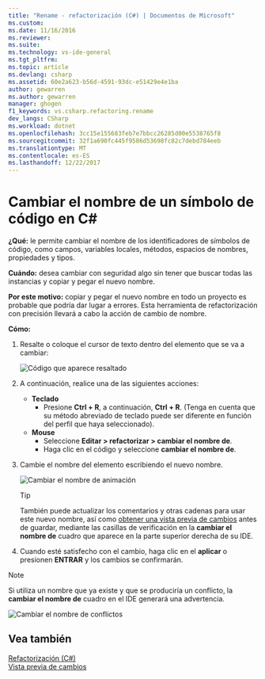 ```yaml
---
title: "Rename - refactorización (C#) | Documentos de Microsoft"
ms.custom: 
ms.date: 11/16/2016
ms.reviewer: 
ms.suite: 
ms.technology: vs-ide-general
ms.tgt_pltfrm: 
ms.topic: article
ms.devlang: csharp
ms.assetid: 60e2a623-b56d-4591-93dc-e51429e4e1ba
author: gewarren
ms.author: gewarren
manager: ghogen
f1_keywords: vs.csharp.refactoring.rename
dev_langs: CSharp
ms.workload: dotnet
ms.openlocfilehash: 3cc15e155683feb7e7bbcc26285d00e5538765f8
ms.sourcegitcommit: 32f1a690fc445f9586d53698fc82c7debd784eeb
ms.translationtype: MT
ms.contentlocale: es-ES
ms.lasthandoff: 12/22/2017
---
```

# <a name="rename-a-code-symbol-in-c"></a>Cambiar el nombre de un símbolo de código en C# #
**¿Qué:** le permite cambiar el nombre de los identificadores de símbolos de código, como campos, variables locales, métodos, espacios de nombres, propiedades y tipos.

**Cuándo:** desea cambiar con seguridad algo sin tener que buscar todas las instancias y copiar y pegar el nuevo nombre.  

**Por este motivo:** copiar y pegar el nuevo nombre en todo un proyecto es probable que podría dar lugar a errores.  Esta herramienta de refactorización con precisión llevará a cabo la acción de cambio de nombre.

**Cómo:**

1. Resalte o coloque el cursor de texto dentro del elemento que se va a cambiar:

   ![Código que aparece resaltado](media/rename_highlight.png)

1. A continuación, realice una de las siguientes acciones:
   * **Teclado**
     * Presione **Ctrl + R**, a continuación, **Ctrl + R**.  (Tenga en cuenta que su método abreviado de teclado puede ser diferente en función del perfil que haya seleccionado).
   * **Mouse**
     * Seleccione **Editar > refactorizar > cambiar el nombre de**.
     * Haga clic en el código y seleccione **cambiar el nombre de**.

1. Cambie el nombre del elemento escribiendo el nuevo nombre.

   ![Cambiar el nombre de animación](media/rename_animated.gif)

   > [!TIP]
   > También puede actualizar los comentarios y otras cadenas para usar este nuevo nombre, así como [obtener una vista previa de cambios](../../ide/preview-changes.md) antes de guardar, mediante las casillas de verificación en la **cambiar el nombre de** cuadro que aparece en la parte superior derecha de su IDE.

1. Cuando esté satisfecho con el cambio, haga clic en el **aplicar** o presionen **ENTRAR** y los cambios se confirmarán.

> [!NOTE]
> Si utiliza un nombre que ya existe y que se produciría un conflicto, la **cambiar el nombre de** cuadro en el IDE generará una advertencia.
>
> ![Cambiar el nombre de conflictos](media/rename_conflict.png)

## <a name="see-also"></a>Vea también  
[Refactorización (C#)](../refactoring-csharp.md)  
[Vista previa de cambios](../../ide/preview-changes.md)
